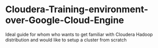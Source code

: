 # Cloudera-Training-environment-over-Google-Cloud-Engine
Ideal guide for whom who wants to get familiar with Cloudera Hadoop distribution and would like to setup a cluster from scratch
